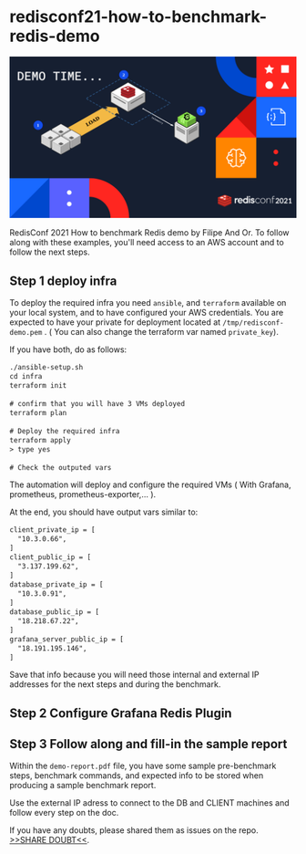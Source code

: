 # redisconf21-how-to-benchmark-redis-demo

![demo topology](./demo.png)

RedisConf 2021 How to benchmark Redis demo by Filipe And Or. To follow along with these examples, you'll need access to an AWS account and to follow the next steps.

## Step 1 deploy infra

To deploy the required infra you need `ansible`, and `terraform` available on your local system, and to have configured your AWS credentials.
You are expected to have your private for deployment located at `/tmp/redisconf-demo.pem` . ( You can also change the terraform var named `private_key`).

If you have both, do as follows:
```
./ansible-setup.sh
cd infra
terraform init

# confirm that you will have 3 VMs deployed
terraform plan

# Deploy the required infra
terraform apply
> type yes

# Check the outputed vars
```

The automation will deploy and configure the required VMs ( With Grafana, prometheus, prometheus-exporter,... ).

At the end, you should have output vars similar to:
```
client_private_ip = [
  "10.3.0.66",
]
client_public_ip = [
  "3.137.199.62",
]
database_private_ip = [
  "10.3.0.91",
]
database_public_ip = [
  "18.218.67.22",
]
grafana_server_public_ip = [
  "18.191.195.146",
]
```
Save that info because you will need those internal and external IP addresses for the next steps and during the benchmark.

## Step 2 Configure Grafana Redis Plugin
## Step 3 Follow along and fill-in the sample report

Within the `demo-report.pdf` file, you have some sample pre-benchmark steps, benchmark commands, and expected info to be stored when producing a sample benchmark report.

Use the external IP adress to connect to the DB and CLIENT machines and follow every step on the doc.

If you have any doubts, please shared them as
issues on the repo. [>>SHARE DOUBT<<](https://github.com/filipecosta90/redisconf21-how-to-benchmark-redis-demo/issues/new).
